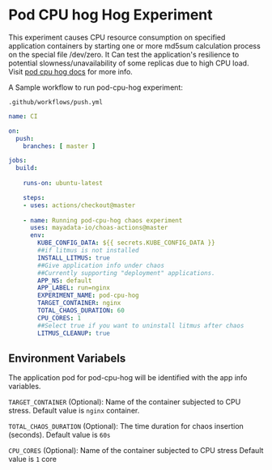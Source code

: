 # Pod CPU hog Hog Experiment

This experiment causes CPU resource consumption on specified application containers by starting one or more md5sum calculation process on the special file /dev/zero. It Can test the application's resilience to potential slowness/unavailability of some replicas due to high CPU load. Visit <a href="https://docs.litmuschaos.io/docs/pod-cpu-hog/">pod cpu hog docs</a> for more info.

A Sample workflow to run pod-cpu-hog experiment:


`.github/workflows/push.yml`

```yaml
name: CI

on:
  push:
    branches: [ master ]

jobs:
  build:
    
    runs-on: ubuntu-latest

    steps:
    - uses: actions/checkout@master
      
    - name: Running pod-cpu-hog chaos experiment
      uses: mayadata-io/choas-actions@master
      env:
        KUBE_CONFIG_DATA: ${{ secrets.KUBE_CONFIG_DATA }}
        ##if litmus is not installed
        INSTALL_LITMUS: true
        ##Give application info under chaos
        ##Currently supporting "deployment" applications.
        APP_NS: default
        APP_LABEL: run=nginx
        EXPERIMENT_NAME: pod-cpu-hog
        TARGET_CONTAINER: nginx
        TOTAL_CHAOS_DURATION: 60
        CPU_CORES: 1
        ##Select true if you want to uninstall litmus after chaos
        LITMUS_CLEANUP: true        
```

## Environment Variabels

The application pod for pod-cpu-hog will be identified with the app info variables.

`TARGET_CONTAINER` (Optional): Name of the container subjected to CPU stress. Default value is `nginx` container.

`TOTAL_CHAOS_DURATION` (Optional): The time duration for chaos insertion (seconds). Default value is `60s`

`CPU_CORES` (Optional): Name of the container subjected to CPU stress Default value is `1` core
